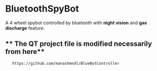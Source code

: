 
# BluetoothSpyBot
A 4 wheel spybot controlled by bluetooth with **night vision** and **gas discharge** feature.

## ** The QT project file is modified necessarily from here**
       https://github.com/manashmndl/BlueBotController
